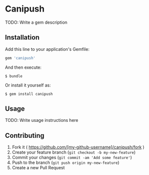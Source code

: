 # Canipush

TODO: Write a gem description

## Installation

Add this line to your application's Gemfile:

```ruby
gem 'canipush'
```

And then execute:

    $ bundle

Or install it yourself as:

    $ gem install canipush

## Usage

TODO: Write usage instructions here

## Contributing

1. Fork it ( https://github.com/[my-github-username]/canipush/fork )
2. Create your feature branch (`git checkout -b my-new-feature`)
3. Commit your changes (`git commit -am 'Add some feature'`)
4. Push to the branch (`git push origin my-new-feature`)
5. Create a new Pull Request
